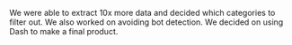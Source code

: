 We were able to extract 10x more data and decided which categories to filter out. We also worked on avoiding bot detection. We decided on using Dash to make a final product. 
